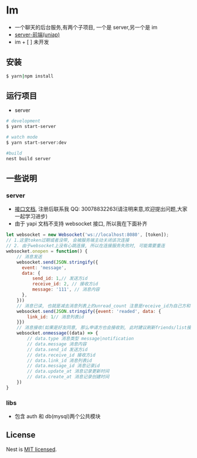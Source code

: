 # Im

- 一个聊天的后台服务,有两个子项目, 一个是 server,另一个是 im
- [server-前端(uniap)](https://github.com/wxiain/forthwith)
- im + [ ] 未开发

## 安装

```bash
$ yarn|npm install
```

## 运行项目

- server

```bash
# development
$ yarn start-server

# watch mode
$ yarn start-server:dev

#build
nest build server

```

## 一些说明

### server

- [接口文档](https://api.wxiain.com/), 注册后联系我 QQ: 30078832263(请注明来意,欢迎提出问题,大家一起学习进步)
- 由于 yapi 文档不支持 websocket 接口, 所以我在下面补齐

```javascript
let websocket = new Websocket('ws://localhost:8080', [token]);
// 1.这里token过期或者没带, 会被服务端主动关闭该次连接
// 2. 由于websocket上没有心跳连接, 所以在连接服务失败时, 可能需要重连
websocket.onopen = function() {
    // 消息发送
    websocket.send(JSON.stringify({
      event: 'message',
      data: {
          send_id: 1,// 发送方id
          receive_id: 2, // 接收方id
          message: '111', // 消息内容
      },
    }))
    // 消息已读, 也就是减去消息列表上的unread_count 注意是receive_id为自己方和已连接websocket才发送
    websocket.send(JSON.stringify({event: 'readed', data: {
        link_id: 1// 消息列表id
    }})
    // 消息接收(如果是好友同意, 那么申请方也会接收到, 此时建议刷新friends/list接口)
    websocket.onmessage((data) => {
        // data.type 消息类型 message|notification
        // data.message 消息内容
        // data.send_id 发送方id
        // data.receive_id 接收方id
        // data.link_id 消息列表id
        // data.message_id 消息记录id
        // data.update_at 消息记录更新时间
        // data.create_at 消息记录创建时间
    })
}
```

### libs

- 包含 auth 和 db(mysql)两个公共模块

## License

Nest is [MIT licensed](LICENSE).
